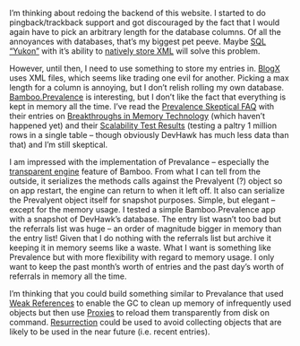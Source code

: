 I’m thinking about redoing the backend of this website. I started to do
pingback/trackback support and got discouraged by the fact that I would
again have to pick an arbitrary length for the database columns. Of all
the annoyances with databases, that’s my biggest pet peeve. Maybe [SQL
“Yukon”](http://www.microsoft.com/sql/evaluation/yukon.asp) with it’s
ability to [natively store
XML](http://www.microsoft.com/technet/treeview/default.asp?url=/technet/itcommunity/chats/trans/sql/sql0517.asp)
will solve this problem.

However, until then, I need to use something to store my entries in.
[BlogX](http://www.simplegeek.com/) uses XML files, which seems like
trading one evil for another. Picking a max length for a column is
annoying, but I don’t relish rolling my own database.
[Bamboo.Prevalence](http://bbooprevalence.sourceforge.net) is
interesting, but I don’t like the fact that everything is kept in memory
all the time. I’ve read the [Prevalence Skeptical
FAQ](http://www.prevayler.org/wiki.jsp?topic=PrevalenceSkepticalFAQ)
with their entries on [Breakthroughs in Memory
Technology](http://www.prevayler.org/wiki.jsp?topic=BreakthroughsInMemoryTechnology)
(which haven’t happened yet) and their [Scalability Test
Results](http://www.prevayler.org/wiki.jsp?topic=IsItTrueThatPrevaylerIsThreeThousandTimesFasterThanMYSQL)
(testing a paltry 1 million rows in a single table – though obviously
DevHawk has much less data than that) and I’m still skeptical.

I am impressed with the implementation of Prevalance – especially the
[transparent
engine](http://bbooprevalence.sourceforge.net/MyFirstPrevalentSystem.htm)
feature of Bamboo. From what I can tell from the outside, it serializes
the methods calls against the Prevalyent (?) object so on app restart,
the engine can return to when it left off. It also can serialize the
Prevalyent object itself for snapshot purposes. Simple, but elegant –
except for the memory usage. I tested a simple Bamboo.Prevalence app
with a snapshot of DevHawk’s database. The entry list wasn’t too bad but
the referrals list was huge – an order of magnitude bigger in memory
than the entry list! Given that I do nothing with the referrals list but
archive it keeping it in memory seems like a waste. What I want is
something like Prevalence but with more flexibility with regard to
memory usage. I only want to keep the past month’s worth of entries and
the past day’s worth of referrals in memory all the time.

I’m thinking that you could build something similar to Prevalance that
used [Weak
References](http://msdn.microsoft.com/library/default.asp?url=/library/en-us/cpref/html/frlrfsystemweakreferenceclasstopic.asp)
to enable the GC to clean up memory of infrequently used objects but
then use
[Proxies](http://msdn.microsoft.com/library/default.asp?url=/library/en-us/cpref/html/frlrfSystemRuntimeRemotingProxiesRealProxyClassTopic.asp)
to reload them transparently from disk on command.
[Resurrection](http://msdn.microsoft.com/msdnmag/issues/1100/GCI/default.aspx)
could be used to avoid collecting objects that are likely to be used in
the near future (i.e. recent entries).
